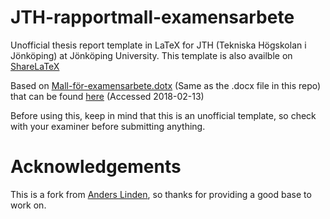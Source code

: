 # JTH-rapportmall-examensarbete

Unofficial thesis report template in LaTeX for JTH (Tekniska Högskolan i Jönköping) at Jönköping University. This template is also availble on [ShareLaTeX](https://www.sharelatex.com/read/ryqfgfymjbcf)

Based on [Mall-för-examensarbete.dotx](http://ju.se/download/18.448e5a1414f64cc6e183ea5e/1441623803036/Mall+f%C3%B6r+examensarbete.dotx) (Same as the .docx file in this repo) that can be found [here](http://ju.se/student/studier/examensarbete-uppsats.html) (Accessed 2018-02-13)

Before using this, keep in mind that this is an unofficial template, so check with your examiner before submitting anything.

# Acknowledgements

This is a fork from [Anders Linden](https://github.com/Anders-Linden/JTH-rapportmall-examensarbete), so thanks for providing a good base to work on.
